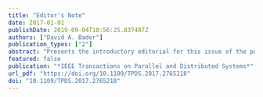 ```yaml
---
title: "Editor's Note"
date: 2017-01-01
publishDate: 2019-09-04T10:56:25.837407Z
authors: ["David A. Bader"]
publication_types: ["2"]
abstract: "Presents the introductory editorial for this issue of the publication."
featured: false
publication: "*IEEE Transactions on Parallel and Distributed Systems*"
url_pdf: "https://doi.org/10.1109/TPDS.2017.2765218"
doi: "10.1109/TPDS.2017.2765218"
---
```


